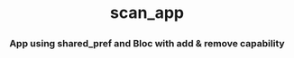 <h1><p align="center">scan_app</p></h1>

<h3><p align="center">App using shared_pref and Bloc with add & remove capability </p> </h3>
